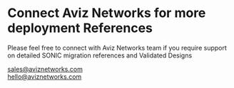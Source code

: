 # <b>Connect Aviz Networks for more deployment References</b>

Please feel free to connect with Aviz Networks team if you require support on detailed SONIC  migration references and Validated Designs 

<a href="mailto:sales@aviznetworks.com">sales@aviznetworks.com</a><br />
<a href="mailto:hello@aviznetworks.com">hello@aviznetworks.com</a>




